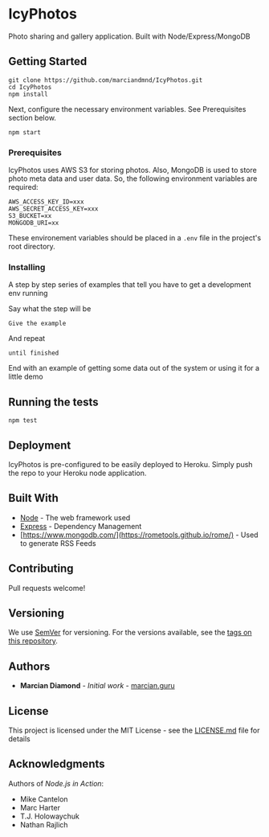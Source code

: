 # IcyPhotos

Photo sharing and gallery application. Built with Node/Express/MongoDB

## Getting Started

```
git clone https://github.com/marciandmnd/IcyPhotos.git
cd IcyPhotos
npm install
```

Next, configure the necessary environment variables. See Prerequisites section below.

```
npm start
```

### Prerequisites

IcyPhotos uses AWS S3 for storing photos. Also, MongoDB is used to store photo meta data and user data. So, the following environment variables are required: 

```
AWS_ACCESS_KEY_ID=xxx
AWS_SECRET_ACCESS_KEY=xxx
S3_BUCKET=xx
MONGODB_URI=xx
```

These environement variables should be placed in a `.env` file in the project's root directory.

### Installing

A step by step series of examples that tell you have to get a development env running

Say what the step will be

```
Give the example
```

And repeat

```
until finished
```

End with an example of getting some data out of the system or using it for a little demo

## Running the tests

`npm test`

## Deployment

IcyPhotos is pre-configured to be easily deployed to Heroku. Simply push the repo to your Heroku node application.

## Built With

* [Node](https://nodejs.org/en/) - The web framework used
* [Express](https://expressjs.com/) - Dependency Management
* [https://www.mongodb.com/](https://rometools.github.io/rome/) - Used to generate RSS Feeds

## Contributing

Pull requests welcome!

## Versioning

We use [SemVer](http://semver.org/) for versioning. For the versions available, see the [tags on this repository](https://github.com/your/project/tags). 

## Authors

* **Marcian Diamond** - *Initial work* - [marcian.guru](https://www.marcian.guru)

## License

This project is licensed under the MIT License - see the [LICENSE.md](LICENSE.md) file for details

## Acknowledgments

Authors of *Node.js in Action*:
* Mike Cantelon
* Marc Harter
* T.J. Holowaychuk
* Nathan Rajlich
